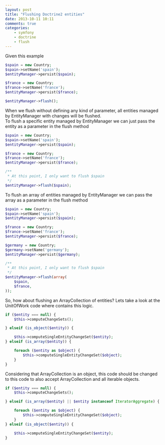 ```yaml
---
layout: post
title: "Flushing Doctrine2 entities"
date: 2013-10-11 10:11
comments: true
categories:
    - symfony
    - doctrine
    - flush
---
```

Given this example

``` php
$spain = new Country;
$spain->setName('spain');
$entityManager->persist($spain);

$france = new Country;
$france->setName('france');
$entityManager->persist($france);

$entityManager->flush();
```

When we flush without defining any kind of parameter, all entities managed by
EntityManager with changes will be flushed.  
To flush a specific entity managed by EntityManager we can just pass the entity
as a parameter in the flush method

``` php
$spain = new Country;
$spain->setName('spain');
$entityManager->persist($spain);

$france = new Country;
$france->setName('france');
$entityManager->persist($france);

/**
 * At this point, I only want to flush $spain
 */
$entityManager->flush($spain);
```

To flush an array of entities managed by EntityManager we can pass the array as
a parameter in the flush method

``` php
$spain = new Country;
$spain->setName('spain');
$entityManager->persist($spain);

$france = new Country;
$france->setName('france');
$entityManager->persist($france);

$germany = new Country;
$germany->setName('germany');
$entityManager->persist($germany);

/**
 * At this point, I only want to flush $spain
 */
$entityManager->flush(array(
    $spain,
    $france,
));
```

So, how about flushing an ArrayCollection of entities? Lets take a look at the
UnitOfWork code where contains this logic.

``` php
if ($entity === null) {
    $this->computeChangeSets();

} elseif (is_object($entity)) {

    $this->computeSingleEntityChangeSet($entity);
} elseif (is_array($entity)) {

    foreach ($entity as $object) {
        $this->computeSingleEntityChangeSet($object);
    }
}
```

Considering that ArrayCollection is an object, this code should be changed to
this code to also accept ArrayCollection and all iterable objects.

``` php
if ($entity === null) {
    $this->computeChangeSets();

} elseif (is_array($entity) || $entity instanceof IteratorAggregate) {

    foreach ($entity as $object) {
        $this->computeSingleEntityChangeSet($object);
    }
} elseif (is_object($entity)) {

    $this->computeSingleEntityChangeSet($entity);
}
```
